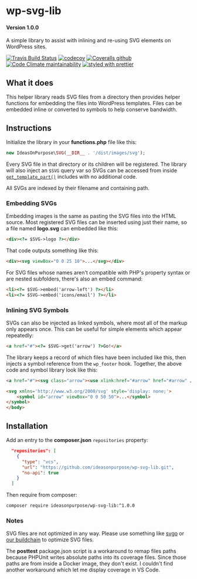 # wp-svg-lib

#### Version 1.0.0

A simple library to assist with inlining and re-using SVG elements on WordPress sites.

[![Travis Build Status](https://img.shields.io/travis/ideasonpurpose/wp-svg-lib?logo=travis)](https://travis-ci.org/ideasonpurpose/wp-svg-lib)
[![codecov](https://codecov.io/gh/ideasonpurpose/wp-svg-lib/branch/master/graph/badge.svg)](https://codecov.io/gh/ideasonpurpose/wp-svg-lib)
[![Coveralls github](https://img.shields.io/coveralls/github/ideasonpurpose/wp-svg-lib?label=Coveralls)](https://coveralls.io/github/ideasonpurpose/wp-svg-lib)
[![Code Climate maintainability](https://img.shields.io/codeclimate/maintainability/ideasonpurpose/wp-svg-lib)](https://codeclimate.com/github/ideasonpurpose/wp-svg-lib)
[![styled with prettier](https://img.shields.io/badge/styled_with-prettier-ff69b4.svg)](https://github.com/prettier/prettier)

## What it does

This helper library reads SVG files from a directory then provides helper functions for embedding the files into WordPress templates. Files can be embedded inline or converted to symbols to help conserve bandwidth.

## Instructions

Initialize the library in your **functions.php** file like this:

```php
new IdeasOnPurpose\SVG(__DIR__ . '/dist/images/svg');
```

Every SVG file in that directory or its children will be registered. The library will also inject an `$SVG` query var so SVGs can be accessed from inside [`get_template_part()`][gtp] includes with no additional code.

All SVGs are indexed by their filename and containing path.

### Embedding SVGs

Embedding images is the same as pasting the SVG files into the HTML source. Most registered SVG files can be inserted using just their name, so a file named **logo.svg** can embedded like this:

```html
<div><?= $SVG->logo ?></div>
```

That code outputs something like this:

```html
<div><svg viewBox="0 0 25 10">...</svg></div>
```

For SVG files whose names aren't compatible with PHP's property syntax or are nested subfolders, there's also an embed command:

```html
<li><?= $SVG->embed('arrow-left') ?></li>
<li><?= $SVG->embed('icons/email') ?></li>
```

### Inlining SVG Symbols

SVGs can also be injected as linked symbols, where most all of the markup only appears once. This can be useful for simple elements which appear repeatedly:

```html
<a href="#"><?= $SVG->get('arrow') ?>Go!</a>
```

The library keeps a record of which files have been included like this, then injects a symbol reference from the `wp_footer` hook. Together, the above code and symbol library look like this:

```html
<a href="#"><svg class="arrow"><use xlink:href="#arrow" href="#arrow" /></svg>Go!</a>

<svg xmlns='http://www.w3.org/2000/svg' style='display: none;'>
    <symbol id="arrow" viewBox="0 0 50 50">...</symbol>
</symbol>
</body>
```

## Installation

Add an entry to the **composer.json** `repositories` property:

```json
  "repositories": [
    {
      "type": "vcs",
      "url": "https://github.com/ideasonpurpose/wp-svg-lib.git",
      "no-api": true
    }
  ]
```

Then require from composer:

```sh
composer require ideasonpurpose/wp-svg-lib:^1.0.0
```

### Notes

SVG files are not optimized in any way. Please use something like [svgo][] or [our buildchain][docker-build] to optimize SVG files.

The **posttest** package.json script is a workaround to remap files paths because PHPUnit writes absolute paths into its coverage files. Since those paths are from inside a Docker image, they don't exist. I couldn't find another workaround which let me display coverage in VS Code.

[svgo]: https://www.npmjs.com/package/svgo
[docker-build]: https://github.com/ideasonpurpose/docker-build
[gtp]: https://developer.wordpress.org/reference/functions/get_template_part/
